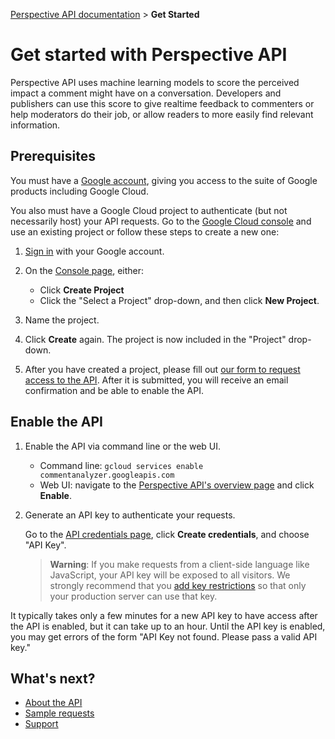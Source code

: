 [Perspective API documentation](../README.md) > **Get Started**

# Get started with Perspective API

Perspective API uses machine learning models to score the perceived impact a comment might have on a conversation. Developers and publishers can use this score to give realtime feedback to commenters or help moderators do their job, or allow readers to more easily find relevant information.

## Prerequisites

You must have a [Google account](https://support.google.com/accounts/answer/27441), giving you access to the suite of Google products including Google Cloud. 

You also must have a Google Cloud project to authenticate (but not necessarily host) your API requests. Go to the [Google Cloud console](https://console.developers.google.com/) and use an existing project or follow these steps to create a new one:

1. [Sign in](https://console.developers.google.com/) with your Google account.

1. On the [Console page](https://console.developers.google.com/), either:
   + Click **Create Project**
	+ Click the "Select a Project" drop-down, and then click **New Project**.

1. Name the project.

1. Click **Create** again. The project is now included in the "Project" drop-down.

1. After you have created a project, please fill out [our form to request access to the API](https://forms.gle/WG6t45x7mXADKjfa8). After it is submitted, you will receive an email confirmation and be able to enable the API. 

## Enable the API

1. Enable the API via command line or the web UI.
    + Command line:
       `gcloud services enable commentanalyzer.googleapis.com`
    + Web UI: navigate to the [Perspective API's overview page](https://console.developers.google.com/apis/api/commentanalyzer.googleapis.com/overview) and click **Enable**.

1. Generate an API key to authenticate your requests.
   
   Go to the [API credentials page](https://console.developers.google.com/apis/credentials), click **Create credentials**, and choose "API Key".

   > **Warning**: If you make requests from a client-side language like JavaScript, your API key will be exposed to all visitors. We strongly recommend that you [add key restrictions](https://cloud.google.com/docs/authentication/api-keys#api_key_restrictions) so that only your production server can use that key.
	
It typically takes only a few minutes for a new API key to have access after the API is enabled, but it can take up to an hour. Until the API key is enabled, you may get errors of the form "API Key not found. Please pass a valid API key."

## What's next?

+ [About the API](about.md)
+ [Sample requests](sample.md)
+ [Support](support.md)
